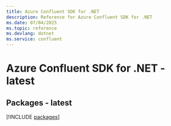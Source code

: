 ```yaml
---
title: Azure Confluent SDK for .NET
description: Reference for Azure Confluent SDK for .NET
ms.date: 07/04/2025
ms.topic: reference
ms.devlang: dotnet
ms.service: confluent
---
```

# Azure Confluent SDK for .NET - latest
## Packages - latest
[!INCLUDE [packages](confluent-index.md)]